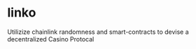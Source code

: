 # linko
Utilizize chainlink randomness and smart-contracts to devise a decentralized Casino Protocal 
